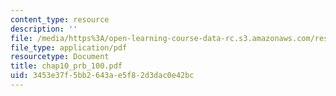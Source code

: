 ```yaml
---
content_type: resource
description: ''
file: /media/https%3A/open-learning-course-data-rc.s3.amazonaws.com/res-6-001-continuum-electromechanics-spring-2009/3453e37f5bb2643ae5f82d3dac0e42bc_chap10_prb_100.pdf
file_type: application/pdf
resourcetype: Document
title: chap10_prb_100.pdf
uid: 3453e37f-5bb2-643a-e5f8-2d3dac0e42bc
---
```

